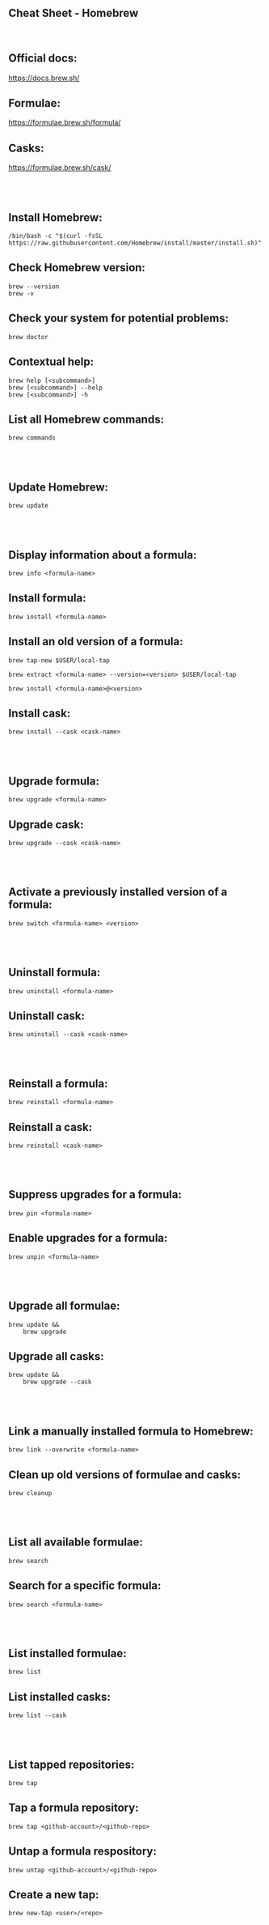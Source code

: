 ## Cheat Sheet - Homebrew

<br>

## Official docs:
https://docs.brew.sh/

## Formulae:
https://formulae.brew.sh/formula/

## Casks:
https://formulae.brew.sh/cask/

<br><br>

## Install Homebrew:
```shell
/bin/bash -c "$(curl -fsSL https://raw.githubusercontent.com/Homebrew/install/master/install.sh)"
```

## Check Homebrew version:
```shell
brew --version
brew -v
```

## Check your system for potential problems:
```shell
brew doctor
```

## Contextual help:
```shell
brew help [<subcommand>]
brew [<subcommand>] --help
brew [<subcommand>] -h
```

## List all Homebrew commands:
```shell
brew commands
```

<br><br>

## Update Homebrew:
```shell
brew update
```

<br><br>

## Display information about a formula:
```shell
brew info <formula-name>
```

## Install formula:
```shell
brew install <formula-name>
```

## Install an old version of a formula:
```shell
brew tap-new $USER/local-tap

brew extract <formula-name> --version=<version> $USER/local-tap

brew install <formula-name>@<version>
```

## Install cask:
```shell
brew install --cask <cask-name>
```

<br><br>

## Upgrade formula:
```shell
brew upgrade <formula-name>
```

## Upgrade cask:
```shell
brew upgrade --cask <cask-name>
```

<br><br>

## Activate a previously installed version of a formula:
```shell
brew switch <formula-name> <version>
```

<br><br>

## Uninstall formula:
```shell
brew uninstall <formula-name>
```

## Uninstall cask:
```shell
brew uninstall --cask <cask-name>
```

<br><br>

## Reinstall a formula:
```shell
brew reinstall <formula-name>
```

## Reinstall a cask:
```shell
brew reinstall <cask-name>
```

<br><br>

## Suppress upgrades for a formula:
```shell
brew pin <formula-name>
```

## Enable upgrades for a formula:
```shell
brew unpin <formula-name>
```

<br><br>

## Upgrade all formulae:
```shell
brew update &&
    brew upgrade
```

## Upgrade all casks:
```shell
brew update &&
    brew upgrade --cask
```

<br><br>

## Link a manually installed formula to Homebrew:
```shell
brew link --overwrite <formula-name>
```

## Clean up old versions of formulae and casks:
```shell
brew cleanup
```

<br><br>

## List all available formulae:
```shell
brew search
```

## Search for a specific formula:
```shell
brew search <formula-name>
```

<br><br>

## List installed formulae:
```shell
brew list
```

## List installed casks:
```shell
brew list --cask
```

<br><br>

## List tapped repositories:
```shell
brew tap
```

## Tap a formula repository:
```shell
brew tap <github-account>/<github-repo>
```

## Untap a formula respository:
```shell
brew untap <github-account>/<github-repo>
```

## Create a new tap:
```shell
brew new-tap <user>/<repo>
```